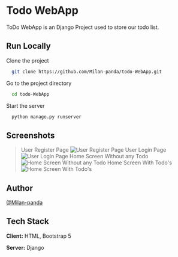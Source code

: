 
# Todo WebApp

ToDo WebApp is an Django Project used to store our todo list.



## Run Locally

Clone the project

```bash
  git clone https://github.com/Milan-panda/todo-WebApp.git
```

Go to the project directory

```bash
  cd todo-WebApp
```

Start the server

```bash
  python manage.py runserver
```

## Screenshots


> User Register Page
![User Register Page](https://blogger.googleusercontent.com/img/a/AVvXsEguHaXWqwg1N50JOSM9NP73WNo_EBJCBkphoFnUZQ76SqMuankNe-rz2W2AlwwtltKFmOsnz2itgDd3sPtvTsHXVz6cjfVIKps4FFFYshtXIi2hDrWu6dP6A_8MSS8VZtIxsMPvWmY27yJ-c238G2d-mcjJwGCDj1YdvoKfqHpeLtgp9iBB_FKsB8J32A)
> User Login Page
![User Login Page](https://blogger.googleusercontent.com/img/a/AVvXsEjG20cuIlgwephBP0sp7GiNsr63agD9c0kEMnCJvdOAagnruWbr1f2UZGGkti6h7ZSTKh4KIm3b_XUPp03LE7kke0VEagLXGtuSk58sVajQloymh8UZoniYZR4s7EKiF01JcFoyUlgTV6gvL80jKxQURrBh5vbTpGVF8yASQv-KkGNeN6sI0_-abuV24A)
> Home Screen Without any Todo
![Home Screen Without any Todo](https://blogger.googleusercontent.com/img/a/AVvXsEh0n_LjTolmR1j05S4O2RMD8Pjj0SWh6frGi2qFgoH_kLF2zmHQr6VkeUT3PEHnPiLBey6KiFIm5T7Vt_bQNmAmgltAKT9EePqLByqp8Zcyp9VnNa0IHAlZpS11wQflUdM059tRjpu2UdWB66wr9J5wtQc3TaAjH_9QLF6Y1k0q1F8rrxc1OFh3CQM_GA)
> Home Screen With Todo's 
![Home Screen With Todo's](https://blogger.googleusercontent.com/img/a/AVvXsEjm0tMEZy4Y_CRX5SL9FMNW9pLuv1DnGLOs23NhSepUh19ZAqShvCcSGz0iCaB_LxiPq6iZ476SCPejJULqiltVLm5uIyAFBzoLAIbf9-btRNis75ojOMOwS862Ltbq8g_kT1QdsujCeetegjvHNsZfBCYI1s893WebjD-f2VNslWDMVKaUZnj87gYSGg)

## Author

 [@Milan-panda](https://github.com/Milan-panda)





## Tech Stack

**Client:** HTML, Bootstrap 5

**Server:** Django

